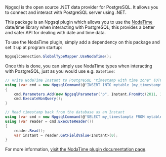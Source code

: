 Npgsql is the open source .NET data provider for PostgreSQL. It allows you to connect and interact with PostgreSQL server using .NET.

This package is an Npgsql plugin which allows you to use the [NodaTime](https://nodatime.org) date/time library when interacting with PostgreSQL; this provides a better and safer API for dealing with date and time data. 

To use the NodaTime plugin, simply add a dependency on this package and set it up at program startup:

```csharp
NpgsqlConnection.GlobalTypeMapper.UseNodaTime();
```

Once this is done, you can simply use NodaTime types when interacting with PostgreSQL, just as you would use e.g. `DateTime`:

```csharp
// Write NodaTime Instant to PostgreSQL "timestamp with time zone" (UTC)
using (var cmd = new NpgsqlCommand(@"INSERT INTO mytable (my_timestamptz) VALUES (@p)", conn))
{
    cmd.Parameters.Add(new NpgsqlParameter("p", Instant.FromUtc(2011, 1, 1, 10, 30)));
    cmd.ExecuteNonQuery();
}

// Read timestamp back from the database as an Instant
using (var cmd = new NpgsqlCommand(@"SELECT my_timestamptz FROM mytable", conn))
using (var reader = cmd.ExecuteReader())
{
    reader.Read();
    var instant = reader.GetFieldValue<Instant>(0);
}
```

For more information, [visit the NodaTime plugin documentation page](https://www.npgsql.org/doc/types/nodatime.html).
